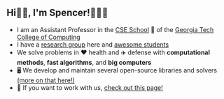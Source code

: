 ## Hi👋🏼, I'm Spencer!👨🏻‍💻

* I am an Assistant Professor in the [CSE School](https://cse.gatech.edu) 🏫 of the [Georgia Tech College of Computing](https://www.cc.gatech.edu/)
* I have a [research group](https://comp-physics.group) here and [awesome students](https://comp-physics.group/team)
* We solve problems in ❤️ health and ✈️ defense with **computational methods**, **fast algorithms**, and **big computers**
* 🖥️ We develop and maintain several open-source libraries and solvers [(more on that here!)](https://github.com/comp-physics)
* 👥 If you want to work with us, [check out this page!](https://comp-physics.group/vacancies.html) 
